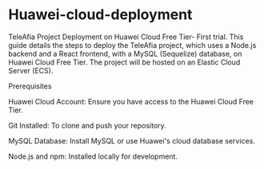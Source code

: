 # Huawei-cloud-deployment
TeleAfia Project Deployment on Huawei Cloud Free Tier- First trial.
This guide details the steps to deploy the TeleAfia project, which uses a Node.js backend and a React frontend, with a MySQL (Sequelize) database, on Huawei Cloud Free Tier. The project will be hosted on an Elastic Cloud Server (ECS).

Prerequisites

Huawei Cloud Account: Ensure you have access to the Huawei Cloud Free Tier.

Git Installed: To clone and push your repository.

MySQL Database: Install MySQL or use Huawei's cloud database services.

Node.js and npm: Installed locally for development.

